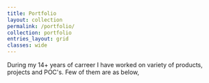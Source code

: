 ```yaml
---
title: Portfolio
layout: collection
permalink: /portfolio/
collection: portfolio
entries_layout: grid
classes: wide
---
```


During my 14+ years of carreer I have worked on variety of products, projects and POC's. Few of them are as below,
